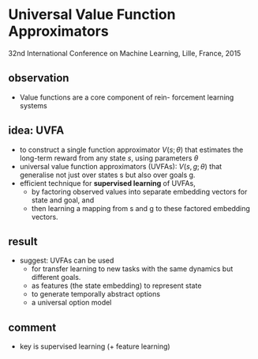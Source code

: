 # Universal Value Function Approximators
32nd International Conference on Machine Learning, Lille, France, 2015

## observation
* Value functions are a core component of rein- forcement learning systems

## idea: UVFA
* to construct a single function approximator $V(s;\theta)$ that
  estimates the long-term reward from any state $s$, using parameters $\theta$
* universal value function approximators (UVFAs):  $V(s, g; \theta)$ that
  generalise not just over states s but also over goals g.
* efficient technique for **supervised learning** of UVFAs,
  * by factoring observed values into separate embedding vectors for state and goal, and
  * then learning a mapping from s and g to these factored embedding vectors.

## result
* suggest: UVFAs can be used
  * for transfer learning to new tasks with the same dynamics but different goals.
  * as features (the state embedding) to represent state
  * to generate temporally abstract options
  * a universal option model

## comment
* key is supervised learning (+ feature learning)
